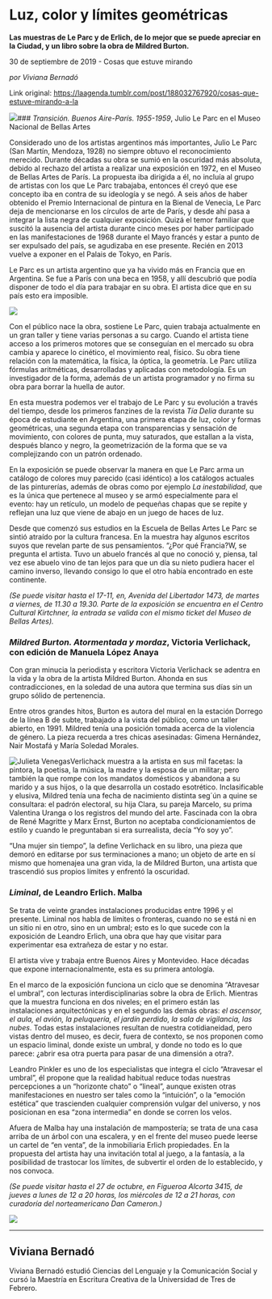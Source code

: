 # Luz, color y límites geométricas

**Las muestras de Le Parc y de Erlich, de lo mejor que se puede apreciar en la Ciudad, y un libro sobre la obra de Mildred Burton.**

30 de septiembre de 2019 - Cosas que estuve mirando

_por Viviana Bernadó_

Link original: https://laagenda.tumblr.com/post/188032767920/cosas-que-estuve-mirando-a-la

![](https://64.media.tumblr.com/a4fc7bd2a92171a56a522adaf1f082fc/0c9b21c0a0e2255d-ef/s500x750/eb78872d05af2766c14fc2659b45f5e312b631e5.jpg)### *Transición. Buenos Aire-París. 1955-1959*, Julio Le Parc en el Museo Nacional de Bellas Artes

  


Considerado uno de los artistas argentinos más importantes, Julio Le Parc (San Martín, Mendoza, 1928) no siempre obtuvo el reconocimiento merecido. Durante décadas su obra se sumió en la oscuridad más absoluta, debido al rechazo del artista a realizar una exposición en 1972, en el Museo de Bellas Artes de París. La propuesta iba dirigida a él, no incluía al grupo de artistas con los que Le Parc trabajaba, entonces él creyó que ese concepto iba en contra de su ideología y se negó. A seis años de haber obtenido el Premio Internacional de pintura en la Bienal de Venecia, Le Parc deja de mencionarse en los círculos de arte de París, y desde ahí pasa a  integrar la lista negra de cualquier exposición. Quizá el temor familiar que suscitó la ausencia del artista durante cinco meses por haber participado en las manifestaciones de 1968 durante el Mayo francés y estar a punto de ser expulsado del país, se agudizaba en ese presente. Recién en 2013 vuelve a exponer en el Palais de Tokyo, en París. 

Le Parc es un artista argentino que ya ha vivido más en Francia que en Argentina. Se fue a París con una beca en 1958, y allí descubrió que podía disponer de todo el día para trabajar en su obra. El artista dice que en su país esto era imposible. 

![](https://64.media.tumblr.com/7a90ba0b0983c299770e939596567e90/0c9b21c0a0e2255d-49/s500x750/3f32d8921cc22120e62d3d7562ef0356a405053e.jpg)

Con el público nace la obra, sostiene Le Parc, quien trabaja actualmente en un gran taller y tiene varias personas a su cargo. Cuando el artista tiene acceso a los primeros motores que se conseguían en el mercado su obra cambia y aparece lo cinético, el movimiento real, físico. Su obra tiene relación con la matemática, la física, la óptica, la geometría. Le Parc utiliza fórmulas aritméticas, desarrolladas y aplicadas con metodología. Es un investigador de la forma, además de un artista programador y no firma su obra para borrar la huella de autor.

En esta muestra podemos ver el trabajo de Le Parc y su evolución a través del tiempo, desde los primeros fanzines de la revista *Tía Delia* durante su época de estudiante en Argentina, una primera etapa de luz, color y formas geométricas, una segunda etapa con transparencias y sensación de movimiento, con colores de punta, muy saturados, que estallan a la vista, después blanco y negro, la geometrización de la forma que se va complejizando con un patrón ordenado. 

En la exposición se puede observar la manera en que Le Parc arma un catálogo de colores muy parecido (casi idéntico) a los catálogos actuales de las pinturerías, además de obras como por ejemplo *La inestabilidad*, que es la única que pertenece al museo y se armó especialmente para el evento: hay un retículo, un modelo de pequeñas chapas que se repite y reflejan una luz que viene de abajo en un juego de haces de luz. 

Desde que comenzó sus estudios en la Escuela de Bellas Artes Le Parc se sintió atraído por la cultura francesa. En la muestra hay algunos escritos suyos que revelan parte de sus pensamientos. “¿Por qué Francia?W, se pregunta el artista. Tuvo un abuelo francés al que no conoció y, piensa, tal vez ese abuelo vino de tan lejos para que un día su nieto pudiera hacer el camino inverso, llevando consigo lo que el otro había encontrado en este continente. 

*(Se puede visitar hasta el 17-11, en, Avenida del Libertador 1473, de martes a viernes, de 11.30 a 19.30. Parte de la exposición se encuentra en el Centro Cultural Kirtchner, la entrada se valida con el mismo ticket del Museo de Bellas Artes).*

  


### *Mildred Burton. Atormentada y mordaz*, Victoria Verlichack, con edición de Manuela López Anaya

  


Con gran minucia la periodista y escritora Victoria Verlichack se adentra en la vida y la obra de la artista Mildred Burton. Ahonda en sus contradicciones, en la soledad de una autora que termina sus días sin un grupo sólido de pertenencia. 

Entre otros grandes hitos, Burton es autora del mural en la estación Dorrego de la línea B de subte, trabajado a la vista del público, como un taller abierto, en 1991. Mildred tenía una posición tomada acerca de la violencia de género. La pieza recuerda a tres chicas asesinadas: Gimena Hernández, Nair Mostafá y María Soledad Morales. 

![Julieta Venegas](https://64.media.tumblr.com/aed530443590b84a6905a4e10fc849f1/0c9b21c0a0e2255d-8b/s250x400/03a29d4837766af6d783468599961043ef51d405.jpg)Verlichack muestra a la artista en sus mil facetas: la pintora, la poetisa, la música, la madre y la esposa de un militar; pero también la que rompe con los mandatos domésticos y abandona a su marido y a sus hijos, o la que desarrolla un costado esotrético. Inclasificable y elusiva, Mildred tenía una fecha de nacimiento distinta seg´ún a quine se consultara: el padrón electoral, su hija Clara, su pareja Marcelo, su prima Valentina Uranga o los registros del mundo del arte. 
Fascinada con la obra de René Magritte y Marx Ernst, Burton no aceptaba condicionamientos de estilo y cuando le preguntaban si era surrealista, decía “Yo soy yo”.

“Una mujer sin tiempo”, la define Verlichack en su libro, una pieza que demoró en editarse por sus terminaciones a mano; un objeto de arte en sí mismo que homenajea una gran vida, la de Mildred Burton, una artista que trascendió sus propios límites y enfrentó la oscuridad. 

  


### *Liminal*, de Leandro Erlich. Malba

Se trata de veinte grandes instalaciones producidas entre 1996 y el presente. Liminal nos habla de límites o fronteras, cuando no se está ni en un sitio ni en otro, sino en un umbral; esto es lo que sucede con la exposición de Leandro Erlich, una obra que hay que visitar para experimentar esa extrañeza de estar y no estar.

El artista vive y trabaja entre Buenos Aires y Montevideo. Hace décadas que expone internacionalmente, esta es su primera antología.

En el marco de la exposición funciona un ciclo que se denomina “Atravesar el umbral”, con lecturas interdisciplinarias sobre la obra de Erlich. Mientras que la muestra funciona en dos niveles; en el primero están las instalaciones arquitectónicas y en el segundo las demás obras: *el ascensor, el aula, el avión, la peluquería, el jardín perdido, la sala de vigilancia, las nubes*. Todas estas instalaciones resultan de nuestra cotidianeidad, pero vistas dentro del museo, es decir, fuera de contexto, se nos proponen como un espacio liminal, donde existe un umbral, y donde no todo es lo que parece: ¿abrir esa otra puerta para pasar de una dimensión a otra?. 

Leandro Pinkler es uno de los especialistas que integra el ciclo “Atravesar el umbral”, él propone que la realidad habitual reduce todas nuestras percepciones a un “horizonte chato” o “lineal”, aunque existen otras manifestaciones en nuestro ser tales como la “intuición”, o la “emoción estética” que trascienden cualquier comprensión vulgar del universo, y nos posicionan en esa “zona intermedia” en donde se corren los velos.

Afuera de Malba hay una instalación de mampostería; se trata de una casa arriba de un árbol con una escalera, y en el frente del museo puede leerse un cartel de “en venta”, de la inmobiliaria Erlich propiedades. En la propuesta del artista hay una invitación total al juego, a la fantasía, a la posibilidad de trastocar los límites, de subvertir el orden de lo establecido, y nos convoca.  

*(Se puede visitar hasta el 27 de octubre, en Figueroa Alcorta 3415, de jueves a lunes de 12 a 20 horas, los miércoles de 12 a 21 horas, con curadoría del norteamericano Dan Cameron.)*

![](https://64.media.tumblr.com/a4fc7bd2a92171a56a522adaf1f082fc/0c9b21c0a0e2255d-ef/s500x750/eb78872d05af2766c14fc2659b45f5e312b631e5.jpg)

---

Viviana Bernadó
---------------

 Viviana Bernadó estudió Ciencias del Lenguaje y la Comunicación Social y cursó la Maestría en Escritura Creativa de la Universidad de Tres de Febrero.


